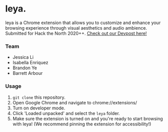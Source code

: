 # leya.

leya is a Chrome extension that allows you to customize and enhance your browsing experience through visual aesthetics and audio ambience. Submitted for Hack the North 2020++. <a href="https://devpost.com/software/leya-18qn69">Check out our Devpost here!</a>

### Team
- Jessica Li
- Isabella Enriquez
- Brandon Ye
- Barrett Arbour


### Usage
1. ```git clone``` this repository.
2. Open Google Chrome and navigate to chrome://extensions/
3. Turn on developer mode.
4. Click 'Loaded unpacked' and select the ```leya``` folder.
5. Make sure the extension is turned on and you're ready to start browsing with leya! (We recommend pinning the extension for accessibility!)
